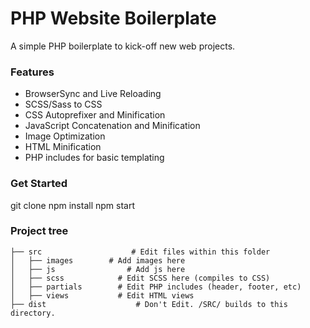 # PHP Website Boilerplate
A simple PHP boilerplate to kick-off new web projects.


### Features
- BrowserSync and Live Reloading
- SCSS/Sass to CSS
- CSS Autoprefixer and Minification
- JavaScript Concatenation and Minification
- Image Optimization
- HTML Minification
- PHP includes for basic templating



### Get Started
  git clone
	npm install
	npm start



### Project tree
    ├── src                    # Edit files within this folder
    │   ├── images        # Add images here
    │   ├── js                # Add js here
    │   ├── scss            # Edit SCSS here (compiles to CSS)
    │   ├── partials        # Edit PHP includes (header, footer, etc)
	│   ├── views           # Edit HTML views
    ├── dist                    # Don't Edit. /SRC/ builds to this directory.
